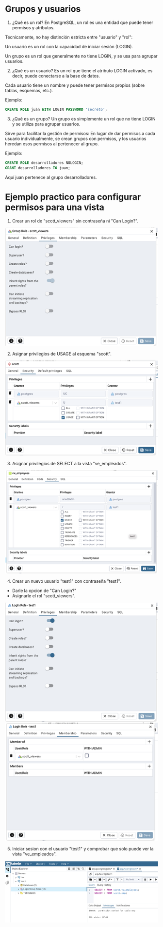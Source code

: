 # Grupos y usuarios

1. ¿Qué es un rol?
En PostgreSQL, un rol es una entidad que puede tener permisos y atributos.

Técnicamente, no hay distinción estricta entre "usuario" y "rol":

Un usuario es un rol con la capacidad de iniciar sesión (LOGIN).

Un grupo es un rol que generalmente no tiene LOGIN, y se usa para agrupar usuarios.

2. ¿Qué es un usuario?
Es un rol que tiene el atributo LOGIN activado, es decir, puede conectarse a la base de datos.

Cada usuario tiene un nombre y puede tener permisos propios (sobre tablas, esquemas, etc.).

Ejemplo:

```sql
CREATE ROLE juan WITH LOGIN PASSWORD 'secreto';
```

3. ¿Qué es un grupo?
Un grupo es simplemente un rol que no tiene LOGIN y se utiliza para agrupar usuarios.

Sirve para facilitar la gestión de permisos:
En lugar de dar permisos a cada usuario individualmente, se crean grupos con permisos, y los usuarios heredan esos permisos al pertenecer al grupo.

Ejemplo:

```sql
CREATE ROLE desarrolladores NOLOGIN;
GRANT desarrolladores TO juan;
```
Aquí juan pertenece al grupo desarrolladores.


# Ejemplo practico para configurar permisos para una vista

1. Crear un rol de "scott_viewers" sin contraseña ni "Can Login?". 

![Login](../../x-assets/UF1845/login1.png)


2. Asignar privilegios de USAGE al esquema "scott".

![Login](../../x-assets/UF1845/login2.png)


3. Asignar privilegios de SELECT a la vista "ve_empleados".

![Login](../../x-assets/UF1845/login3.png)

4. Crear un nuevo usuario "test1" con contraseña "test1". 

- Darle la opcion de "Can Login?" 
- Asignarle el rol "scott_viewers".

![Login](../../x-assets/UF1845/login4.png)
![Login](../../x-assets/UF1845/login5.png)

5. Iniciar sesion con el usuario "test1" y comprobar que solo puede ver la vista "ve_empleados".

![Login](../../x-assets/UF1845/login6.png)

